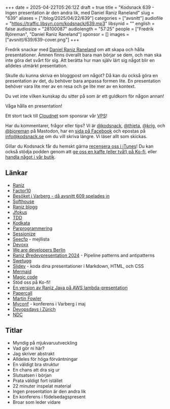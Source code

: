+++
date = 2025-04-22T05:26:12Z
draft = true
title = "Kodsnack 639 - Ingen presentation är den andra lik, med Daniel Raniz Raneland"
slug = "639"
aliases = ["/blog/2025/04/22/639"]
categories = ["avsnitt"]
audiofile = "https://traffic.libsyn.com/kodsnack/639.mp3"
libsynid = ""
english = false
audiosize = "28100087"
audiolength = "57:25"
people = ["Fredrik Björeman", "Daniel Raniz Raneland"]
sponsor = []
images = ["avsnitt/639/639-cover.png"]
+++

Fredrik snackar med [Daniel Raniz Raneland](https://raniz.blog/about/) om att skapa och hålla presentationer. Ämnen finns överallt bara man börjar se dem, och man ska inte göra det svårt för sig. Att berätta hur man själv lärt sig något blir en alldeles utmärkt presentation.

Skulle du kunna skriva en bloggpost om något? Då kan du också göra en presentation av det, du behöver bara anpassa formen lite. En presentation behöver vara lite mer av en resa och ge lite mer av en kontext.

Du vet inte vilken kunskap du sitter på som är ett guldkorn för någon annan!

Våga hålla en presentation!

Ett stort tack till [Cloudnet](https://www.cloudnet.se) som sponsrar vår [VPS](https://en.wikipedia.org/wiki/Virtual_private_server)!

Har du kommentarer, frågor eller tips? Vi är [@kodsnack](https://social.podsnack.se/@kodsnack), [@thieta](https://6510.nu/@thieta), [@krig](https://6510.nu/@krig), och [@bjoreman](https://toot.cafe/@bjoreman) på Mastodon, har en [sida på Facebook](https://www.facebook.com/) och epostas på [info@kodsnack.se](mailto:info@kodsnack.se) om du vill skriva längre. Vi läser allt som skickas.

Gillar du Kodsnack får du hemskt gärna [recensera oss i iTunes](https://itunes.apple.com/se/podcast/kodsnack/id561631498?l=en)! Du kan också stödja podden genom att <a href="https://ko-fi.com/kodsnack" rel="payment">ge oss en kaffe (eller två!) på Ko-fi</a>, eller [handla något i vår butik](https://shop.spreadshirt.se/kodsnack/).

## Länkar
* [Raniz](https://raniz.blog/about/)
* [Factor10](https://factor10.com/)
* [Besöket i Varberg - då avsnitt 609 spelades in](https://kodsnack.se/609/)
* [Softhouse](https://www.softhouse.se/)
* [Raniz blogg](https://raniz.blog/)
* [Jfokus](https://www.jfokus.se/)
* [TDD](https://en.wikipedia.org/wiki/Test-driven_development)
* [Kodkata](http://codekata.com/)
* [Parprogrammering](https://en.wikipedia.org/wiki/Pair_programming)
* [Sessionize](https://sessionize.com/)
* [Seecfp](https://seecfp.com/) - mejllista
* [Devoxx](https://www.devoxx.com/#/)
* [We are developers Berlin](https://www.wearedevelopers.com/world-congress)
* [Raniz Øredevpresentation 2024](https://www.youtube.com/watch?v=B3rV97Uufuk) - Pipeline patterns and antipatterns
* [Swetugg](https://www.swetugg.se/sthlm-2025)
* [Slidev](https://sli.dev/) - koda dina presentationer i Markdown, HTML, och CSS
* [Mermaid](https://mermaid.js.org/intro/)
* [Magic code](https://magicbit.cc/magiccode/)
* Stöd oss på Ko-fi!
* [En version av Raniz Java på AWS lambda-presentation](https://www.youtube.com/watch?v=8S689-yfxXo)
* [Papercall](https://www.papercall.io/)
* [Martin Fowler](https://en.wikipedia.org/wiki/Martin_Fowler_%28software_engineer%29)
* [Myconf](https://www.myconf.io/) - konferens i Varberg i maj
* [Devopsdays i Zürich](https://devopsdays.org/events/2026-zurich/welcome/)
* [NDC](https://ndcconferences.com/)

## Titlar
* Myndig på mjukvaruutveckling
* Vad gör ni här?
* Jag skriver abstrakt
* Alldeles för höga förväntningar
* En väldigt bra struktur
* En chans att dra sig ur
* Slutsatsen i början
* Prata väldigt fort istället
* 22 minuter inspelat material
* Ingen presentation är den andra lik
* En konferens i födelsedagspresent
* Broar som leder vidare